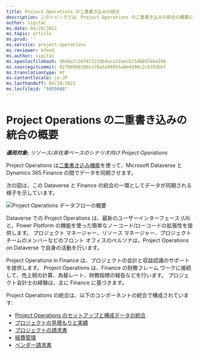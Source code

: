 ```yaml
---
title: Project Operations の二重書き込みの統合
description: このトピックでは、Project Operations の二重書き込みの統合の概要について説明します。
author: sigitac
ms.date: 04/28/2021
ms.topic: article
ms.prod: ''
ms.service: project-operations
ms.reviewer: kfend
ms.author: sigitac
ms.openlocfilehash: d9d6a7c367872219b4aca32aecb15d6837ebe296
ms.sourcegitcommit: 02f00960198cc78a5e96955a9e4390c2c6393bbf
ms.translationtype: HT
ms.contentlocale: ja-JP
ms.lasthandoff: 04/28/2021
ms.locfileid: "5955664"
---
```

# <a name="project-operations-dual-write-integration-overview"></a>Project Operations の二重書き込みの統合の概要

_**適用対象:** リソース/非在庫ベースのシナリオ向け Project Operations_

Project Operations は[二重書き込み機能](/dynamics365/fin-ops-core/dev-itpro/data-entities/dual-write/dual-write-home-page)を使って、Microsoft Dataverse と Dynamics 365 Finance の間でデータを同期させます。

次の図は、この Dataverse と Finance の統合の一環としてデータが同期される様子を示しています。

![Project Operations データフローの概要](./media/ProjectOperationsFlows.jpg)

Dataverse での Project Operations は、最新のユーザーインターフェース (UI) と、Power Platform の機能を使った簡単なノーコード/ローコードの拡張性を提供します。 プロジェクト マネージャー、リソース マネージャー、プロジェクト チームのメンバーなどのフロント オフィスのペルソナは、Project Operations on Dataverse で自身の活動を行います。

Project Operations in Finance は、プロジェクトの会計と収益認識のサポートを提供します。 Project Operations は、Finance の財務フレーム ワークに接続して、売上税の計算、為替レート、財務指標の報告などを行います。 プロジェクト会計士の経験は、主に Finance に基づきます。

Project Operations の統合は、以下のコンポーネントの統合で構成されています:


- [Project Operations のセットアップと構成データの統合](resource-dual-write-setup-integration.md) 
- [プロジェクトの見積もりと実績](resource-dual-write-estimates-actuals.md)
- [プロジェクトの請求書](resource-dual-write-project-invoice.md)
- [経費管理](resource-dual-write-expense.md)
- [ベンダー請求書](resource-dual-write-vendor-invoice.md)
